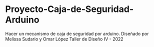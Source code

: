 # Proyecto-Caja-de-Seguridad-Arduino
Hacer un mecanismo de caja de seguridad por arduino.
Diseñado por Melissa Sudario y Omar López
Taller de Diseño IV - 2022
